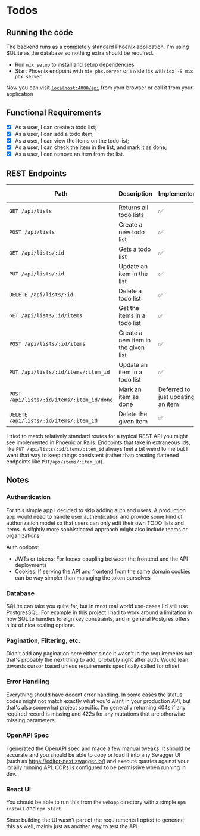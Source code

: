 # Todos

## Running the code

The backend runs as a completely standard Phoenix application. I'm using SQLite as the database so nothing extra should be required.

- Run `mix setup` to install and setup dependencies
- Start Phoenix endpoint with `mix phx.server` or inside IEx with `iex -S mix phx.server`

Now you can visit [`localhost:4000/api`](http://localhost:4000/api) from your browser or call it from your application

## Functional Requirements

- [x] As a user, I can create a todo list;
- [x] As a user, I can add a todo item;
- [x] As a user, I can view the items on the todo list;
- [x] As a user, I can check the item in the list, and mark it as done;
- [x] As a user, I can remove an item from the list.

## REST Endpoints

| Path                                      | Description                         | Implemented?                      | (Strictly) Required? |
| ----------------------------------------- | ----------------------------------- | --------------------------------- | -------------------- |
| `GET /api/lists`                          | Returns all todo lists              | ✅                                |                      |
| `POST /api/lists`                         | Create a new todo list              | ✅                                | ✅                   |
| `GET /api/lists/:id`                      | Gets a todo list                    | ✅                                |                      |
| `PUT /api/lists/:id`                      | Update an item in the list          | ✅                                |                      |
| `DELETE /api/lists/:id`                   | Delete a todo list                  | ✅                                |                      |
| `GET /api/lists/:id/items`                | Get the items in a todo list        | ✅                                | ✅                   |
| `POST /api/lists/:id/items`               | Create a new item in the given list | ✅                                | ✅                   |
| `PUT /api/lists/:id/items/:item_id`       | Update an item in a todo list       | ✅                                |                      |
| `POST /api/lists/:id/items/:item_id/done` | Mark an item as done                | Deferred to just updating an item | ✅                   |
| `DELETE /api/lists/:id/items/:item_id`    | Delete the given item               | ✅                                | ✅                   |

I tried to match relatively standard routes for a typical REST API you might see implemented in Phoenix or Rails. Endpoints that take in extraneous ids,
like `PUT /api/lists/:id/items/:item_id` always feel a bit weird to me but I went that way to keep things consistent (rather than creating flattened endpoints like `PUT/api/items/:item_id`).

## Notes

### Authentication

For this simple app I decided to skip adding auth and users.
A production app would need to handle user authentication and provide some kind of authorization model so that users
can only edit their own TODO lists and items. A slightly more sophisticated approach might also include teams or organizations.

Auth options:

- JWTs or tokens: For looser coupling between the frontend and the API deployments
- Cookies: If serving the API and frontend from the same domain cookies can be way simpler than managing the token ourselves

### Database

SQLite can take you quite far, but in most real world use-cases I'd still use PostgresSQL. For example in this project I had to work around a limitation in how SQLite handles foreign key constraints, and in general Postgres offers a lot of nice scaling options.

### Pagination, Filtering, etc.

Didn't add any pagination here either since it wasn't in the requirements but that's probably the next thing to add, probably right after auth. Would lean towards cursor based unless requirements specfically called for offset.

### Error Handling

Everything should have decent error handling. In some cases the status codes might not match exactly what you'd want in your production API, but that's also somewhat project specific. I'm generally returning 404s if any required record is missing and 422s for any mutations that are otherwise missing parameters.

### OpenAPI Spec

I generated the OpenAPI spec and made a few manual tweaks. It should be accurate and you should be able to copy or load it into any Swagger UI (such as https://editor-next.swagger.io/) and execute queries against your locally running API. CORs is configured to be permissive when running in dev.

### React UI

You should be able to run this from the `webapp` directory with a simple `npm install` and `npm start`.

Since building the UI wasn't part of the requirements I opted to generate this as well,
mainly just as another way to test the API.
